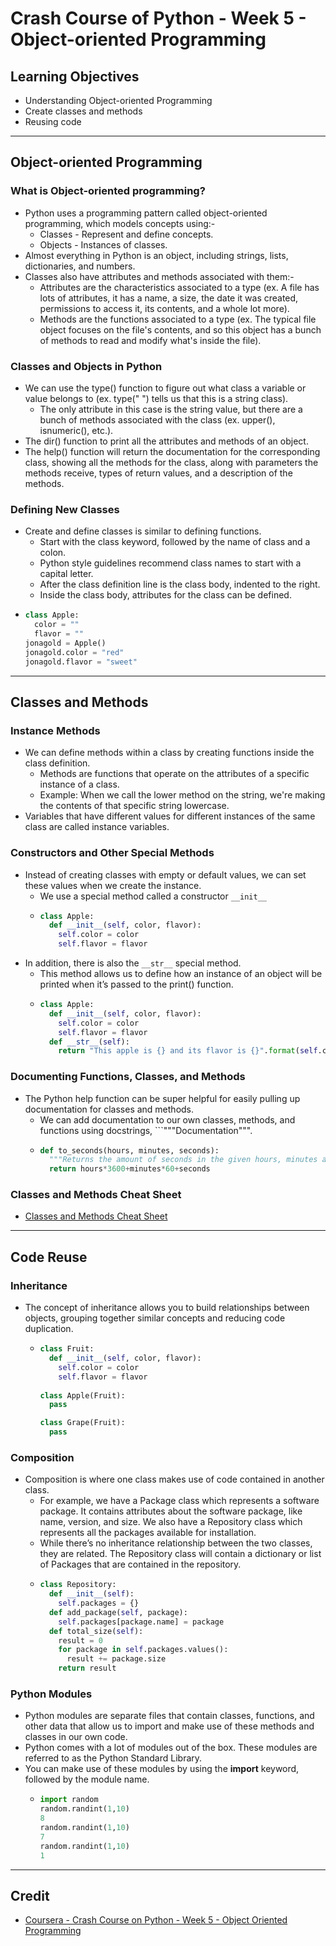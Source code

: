 # Crash Course of Python - Week 5 - Object-oriented Programming

## Learning Objectives
* Understanding Object-oriented Programming
* Create classes and methods
* Reusing code

---

## Object-oriented Programming
### What is Object-oriented programming?
* Python uses a programming pattern called object-oriented programming, which models concepts using:-
  * Classes - Represent and define concepts.
  * Objects - Instances of classes.
* Almost everything in Python is an object, including strings, lists, dictionaries, and numbers.
* Classes also have attributes and methods associated with them:-
  * Attributes are the characteristics associated to a type (ex. A file has lots of attributes, it has a name, a size, the date it was created, permissions to access it, its contents, and a whole lot more).
  * Methods are the functions associated to a type (ex. The typical file object focuses on the file's contents, and so this object has a bunch of methods to read and modify what's inside the file).

### Classes and Objects in Python
* We can use the type() function to figure out what class a variable or value belongs to (ex. type(" ") tells us that this is a string class).
  * The only attribute in this case is the string value, but there are a bunch of methods associated with the class (ex. upper(), isnumeric(), etc.). 
* The dir() function to print all the attributes and methods of an object. 
* The help() function will return the documentation for the corresponding class, showing all the methods for the class, along with parameters the methods receive, types of return values, and a description of the methods.

### Defining New Classes
* Create and define classes is similar to defining functions. 
  * Start with the class keyword, followed by the name of class and a colon. 
  * Python style guidelines recommend class names to start with a capital letter.
  * After the class definition line is the class body, indented to the right. 
  * Inside the class body, attributes for the class can be defined.
* ```Python
  class Apple:
    color = ""
    flavor = ""
  jonagold = Apple()
  jonagold.color = "red"
  jonagold.flavor = "sweet"
  ```

---

## Classes and Methods
### Instance Methods
* We can define methods within a class by creating functions inside the class definition. 
  * Methods are functions that operate on the attributes of a specific instance of a class.
  * Example: When we call the lower method on the string, we're making the contents of that specific string lowercase.
* Variables that have different values for different instances of the same class are called instance variables.

### Constructors and Other Special Methods
* Instead of creating classes with empty or default values, we can set these values when we create the instance.
  * We use a special method called a constructor ```__init__```
  * ```Python
    class Apple:
      def __init__(self, color, flavor):
        self.color = color
        self.flavor = flavor
    ````
* In addition, there is also the ```__str__``` special method. 
  * This method allows us to define how an instance of an object will be printed when it’s passed to the print() function.
  * ```Python
    class Apple:
      def __init__(self, color, flavor):
        self.color = color
        self.flavor = flavor
      def __str__(self):
        return "This apple is {} and its flavor is {}".format(self.color, self.flavor)
    ```
    
### Documenting Functions, Classes, and Methods
* The Python help function can be super helpful for easily pulling up documentation for classes and methods.
  * We can add documentation to our own classes, methods, and functions using docstrings, ```"""Documentation""".
  * ```Python
    def to_seconds(hours, minutes, seconds):
      """Returns the amount of seconds in the given hours, minutes and seconds."""
      return hours*3600+minutes*60+seconds
    ```
    
### Classes and Methods Cheat Sheet
* [Classes and Methods Cheat Sheet](https://github.com/allistairlee/Google-IT-Automation-with-Python-Professional-Certificate/blob/master/Course%201%20-%20Crash%20Course%20on%20Python/Week%205%20-%20Object%20Oriented%20Programming/Classes%20and%20Methods%20Cheat%20Sheet.md)

---

## Code Reuse
### Inheritance
* The concept of inheritance allows you to build relationships between objects, grouping together similar concepts and reducing code duplication. 
  * ```Python
    class Fruit:
      def __init__(self, color, flavor):
        self.color = color
        self.flavor = flavor
       
    class Apple(Fruit):
      pass

    class Grape(Fruit):
      pass
    ```

### Composition
* Composition is where one class makes use of code contained in another class. 
  * For example, we have a Package class which represents a software package. It contains attributes about the software package, like name, version, and size. We also have a Repository class which represents all the packages available for installation.
  * While there’s no inheritance relationship between the two classes, they are related. The Repository class will contain a dictionary or list of Packages that are contained in the repository. 
  * ```Python
    class Repository:
      def __init__(self):
        self.packages = {}
      def add_package(self, package):
        self.packages[package.name] = package
      def total_size(self):
        result = 0
        for package in self.packages.values():
          result += package.size
        return result
    ```

### Python Modules
* Python modules are separate files that contain classes, functions, and other data that allow us to import and make use of these methods and classes in our own code. 
* Python comes with a lot of modules out of the box. These modules are referred to as the Python Standard Library.
* You can make use of these modules by using the **import** keyword, followed by the module name.
  * ```Python
    import random
    random.randint(1,10)
    8
    random.randint(1,10)
    7
    random.randint(1,10)
    1
    ```
    
---

## Credit
* [Coursera - Crash Course on Python - Week 5 - Object Oriented Programming](https://www.coursera.org/learn/python-crash-course/home/week/5)
